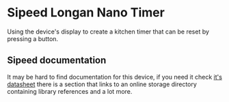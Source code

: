 # Sipeed Longan Nano Timer
Using the device's display to create a kitchen timer that can be reset by pressing a button.

## Sipeed documentation
It may be hard to find documentation for this device, if you need it check [it's datasheet](https://dl.sipeed.com/LONGAN/Nano) there is a section that links to an online storage directory containing library references and a lot more.
